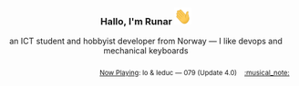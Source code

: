 <h3 align="center">Hallo, I'm Runar <img src="./assets/wave.gif" width="30px" height="30px"></h3>

<div align="center">an ICT student and hobbyist developer from Norway — I like devops and mechanical keyboards</div>

<br/>
<div align="right"><sub>
  <a href="https://www.last.fm/user/runarsf">Now Playing</a>: lo &amp; leduc &mdash; 079 (Update 4.0) &nbsp;&nbsp; <a href="https:&#x2F;&#x2F;www.last.fm&#x2F;music&#x2F;lo+&amp;+leduc&#x2F;_&#x2F;079">:musical_note:</a>
</sub></div>

